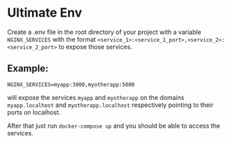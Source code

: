 # Ultimate Env

Create a .env file in the root directory of your project with a variable `NGINX_SERVICES` with the format `<service_1>:<service_1_port>,<service_2>:<service_2_port>` to expose those services.

## Example:

`NGINX_SERVICES=myapp:3000,myotherapp:5000`

will expose the services `myapp` and `myotherapp` on the domains `myapp.localhost` and `myotherapp.localhost` respectively pointing to their ports on localhost.

After that just run `docker-compose up` and you should be able to access the services.
